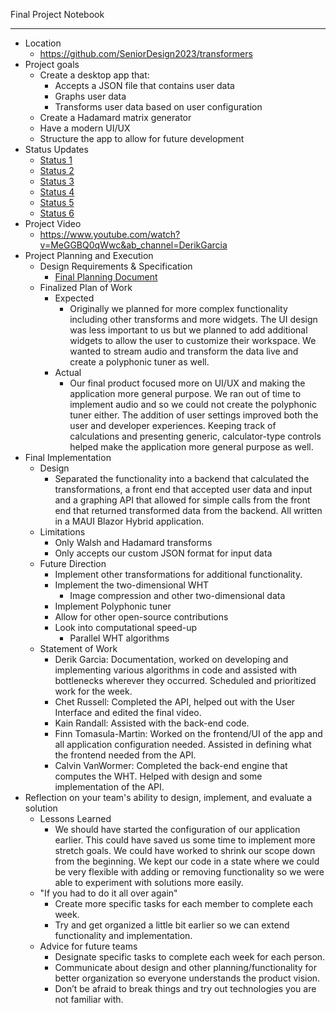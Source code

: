 Final Project Notebook

-----
- Location
  - <https://github.com/SeniorDesign2023/transformers>
- Project goals
  - Create a desktop app that:
    - Accepts a JSON file that contains user data
    - Graphs user data
    - Transforms user data based on user configuration 
  - Create a Hadamard matrix generator
  - Have a modern UI/UX
  - Structure the app to allow for future development
- Status Updates
  - [Status 1](https://github.com/SeniorDesign2023/transformers/blob/459a68970b3cc2d9e690179f34cdb9ea792383ae/status/status1.md)
  - [Status 2](https://github.com/SeniorDesign2023/transformers/blob/459a68970b3cc2d9e690179f34cdb9ea792383ae/status2/status2.md)
  - [Status 3](https://github.com/SeniorDesign2023/transformers/blob/459a68970b3cc2d9e690179f34cdb9ea792383ae/status3/status3.md)
  - [Status 4](https://github.com/SeniorDesign2023/transformers/blob/b30037ec0be07f85bf8c80f6d201dcdc126f3e1e/status4/status4.md)
  - [Status 5](https://github.com/SeniorDesign2023/transformers/blob/b30037ec0be07f85bf8c80f6d201dcdc126f3e1e/status5/status5.md)
  - [Status 6](https://github.com/SeniorDesign2023/transformers/blob/b30037ec0be07f85bf8c80f6d201dcdc126f3e1e/status6/status6.md)
- Project Video
  - <https://www.youtube.com/watch?v=MeGGBQ0qWwc&ab_channel=DerikGarcia>
- Project Planning and Execution
  - Design Requirements & Specification
    - [Final Planning Document](https://github.com/SeniorDesign2023/transformers/blob/main/planning/Final%20Planning.pdf)
  - Finalized Plan of Work
    - Expected
      - Originally we planned for more complex functionality including other transforms and more widgets. The UI design was less important to us but we planned to add additional widgets to allow the user to customize their workspace. We wanted to stream audio and transform the data live and create a polyphonic tuner as well.
    - Actual
      - Our final product focused more on UI/UX and making the application more general purpose. We ran out of time to implement audio and so we could not create the polyphonic tuner either. The addition of user settings improved both the user and developer experiences. Keeping track of calculations and presenting generic, calculator-type controls helped make the application more general purpose as well.
- Final Implementation
  - Design
    - Separated the functionality into a backend that calculated the transformations, a front end that accepted user data and input and a graphing API that allowed for simple calls from the front end that returned transformed data from the backend. All written in a MAUI Blazor Hybrid application.
  - Limitations
    - Only Walsh and Hadamard transforms
    - Only accepts our custom JSON format for input data
  - Future Direction
    - Implement other transformations for additional functionality.
    - Implement the two-dimensional WHT
      - Image compression and other two-dimensional data
    - Implement Polyphonic tuner
    - Allow for other open-source contributions
    - Look into computational speed-up
      - Parallel WHT algorithms
  - Statement of Work
    - Derik Garcia: Documentation, worked on developing and implementing various algorithms in code and assisted with bottlenecks wherever they occurred. Scheduled and prioritized work for the week.
    - Chet Russell: Completed the API, helped out with the User Interface and edited the final video.
    - Kain Randall: Assisted with the back-end code.
    - Finn Tomasula-Martin: Worked on the frontend/UI of the app and all application configuration needed. Assisted in defining what the frontend needed from the API. 
    - Calvin VanWormer: Completed the back-end engine that computes the WHT. Helped with design and some implementation of the API. 
- Reflection on your team's ability to design, implement, and evaluate a solution
  - Lessons Learned
    - We should have started the configuration of our application earlier. This could have saved us some time to implement more stretch goals. We could have worked to shrink our scope down from the beginning. We kept our code in a state where we could be very flexible with adding or removing functionality so we were able to experiment with solutions more easily.
  - "If you had to do it all over again"
    - Create more specific tasks for each member to complete each week.
    - Try and get organized a little bit earlier so we can extend functionality and implementation.
  - Advice for future teams
    - Designate specific tasks to complete each week for each person. 
    - Communicate about design and other planning/functionality for better organization so everyone understands the product vision.
    - Don’t be afraid to break things and try out technologies you are not familiar with.

